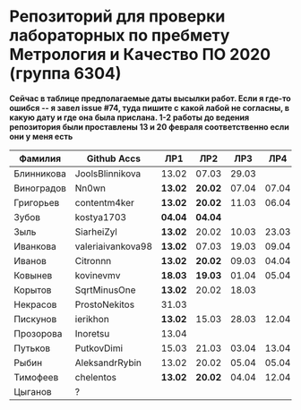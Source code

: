 # Репозиторий для проверки лабораторных по пребмету Метрология и Качество ПО 2020 (группа 6304)

**Сейчас в таблице предполагаемые даты высылки работ. Если я где-то ошибся -- я завел issue #74, туда пишите с какой лабой не согласны, в какую дату и где она была прислана. 1-2 работы до ведения репозитория были проставлены 13 и 20 февраля соответственно если они у меня есть**

| Фамилия    |   Github Accs     |   ЛР1   |   ЛР2   |   ЛР3   |   ЛР4   |   ЛР5   |   ЛР6   |
| ---------- | ----------------- | ------- | ------- | ------- | ------- | ------- | ------- |
| Блинникова | JoolsBlinnikova   |  13.02  |  07.03  |  29.03  |         |  25.03  |  13.04  |
| Виноградов | Nn0wn             |**13.02**|**20.02**|  07.04  |  07.04  |  07.04  |  07.04  |
| Григорьев  | contentm4ker      |**13.02**|**20.02**|  11.03  |  06.04  |  22.03  |  30.03  |
| Зубов      | kostya1703        |**04.04**|**04.04**|         |         |         |         |
| Зыль       | SiarheiZyl        |**13.02**|  20.02  |  10.03  |  23.03  |  26.03  |  30.03  |
| Иванкова   | valeriaivankova98 |**13.02**|  07.03  |  19.03  |  09.04  |  21.03  |  04.04  |
| Иванов     | Citronnn          |**13.02**|**20.02**|  09.03  |  04.04  |  18.03  |  25.03  |
| Ковынев    | kovinevmv         |**18.03**|**19.03**|  01.04  |  05.04  |  01.04  |  01.04  |
| Корытов    | SqrtMinusOne      |**13.02**|  20.02  |  18.03  |         |  29.03  |  30.03  |
| Некрасов   | ProstoNekitos     |  31.03  |         |         |         |         |         |
| Пискунов   | ierikhon          |**13.02**|  15.03  |  28.03  |  12.04  |  28.03  |  05.04  |
| Прозорова  | Inoretsu          |  13.04  |         |         |         |         |         |
| Путьков    | PutkovDimi        |  15.03  |  21.03  |  03.04  |  13.04  |  03.04  |  03.04  |
| Рыбин      | AleksandrRybin    |  13.02  |  20.02  |  05.04  |  05.04  |  07.04  |  12.04  |
| Тимофеев   | chelentos         |**13.02**|**20.02**|  04.04  |  12.04  |         |         |
| Цыганов    |       ?           |         |         |         |         |         |         |
